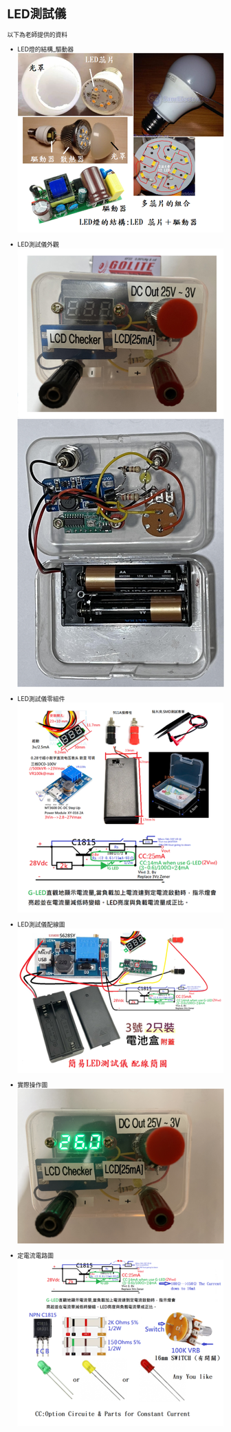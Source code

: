 # LED測試儀

以下為老師提供的資料

- LED燈的結構_驅動器
![Alt Text](./01_LED燈的結構_驅動器.png)

- LED測試儀外觀
![Alt Text](./02_LED測試儀外觀1.jpg)
![Alt Text](./02_LED測試儀外觀2.jpg)

- LED測試儀零組件
![Alt Text](./03_LED測試儀_零組件.png)

- LED測試儀配線圖
![Alt Text](./04_LED測試儀配線圖.png)

- 實際操作圖
![Alt Text](./05_LED測試儀_實際操作圖.jpg)

- 定電流電路圖
![Alt Text](./06_LED測試儀_定電流電路圖.png)
